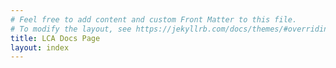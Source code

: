 ```yaml
---
# Feel free to add content and custom Front Matter to this file.
# To modify the layout, see https://jekyllrb.com/docs/themes/#overriding-theme-defaults
title: LCA Docs Page
layout: index
---
```

